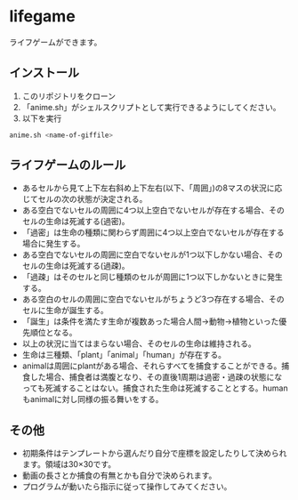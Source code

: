 # lifegame

ライフゲームができます。

## インストール

1. このリポジトリをクローン
2. 「anime.sh」がシェルスクリプトとして実行できるようにしてください。
3. 以下を実行

```sh
anime.sh <name-of-giffile>
```

## ライフゲームのルール

- あるセルから見て上下左右斜め上下左右(以下、「周囲」)の8マスの状況に応じてセルの次の状態が決定される。
- ある空白でないセルの周囲に4つ以上空白でないセルが存在する場合、そのセルの生命は死滅する(過密)。
- 「過密」は生命の種類に関わらず周囲に4つ以上空白でないセルが存在する場合に発生する。
- ある空白でないセルの周囲に空白でないセルが1つ以下しかない場合、そのセルの生命は死滅する(過疎)。
- 「過疎」はそのセルと同じ種類のセルが周囲に1つ以下しかないときに発生する。
- ある空白のセルの周囲に空白でないセルがちょうど3つ存在する場合、そのセルに生命が誕生する。
- 「誕生」は条件を満たす生命が複数あった場合人間→動物→植物といった優先順位となる。
- 以上の状況に当てはまらない場合、そのセルの生命は維持される。
- 生命は三種類、「plant」「animal」「human」が存在する。
- animalは周囲にplantがある場合、それらすべてを捕食することができる。捕食した場合、捕食者は満腹となり、その直後1周期は過密・過疎の状態になっても死滅することはない。捕食された生命は死滅することとする。humanもanimalに対し同様の振る舞いをする。

## その他

- 初期条件はテンプレートから選んだり自分で座標を設定したりして決められます。領域は30×30です。
- 動画の長さとか捕食の有無とかも自分で決められます。
- プログラムが動いたら指示に従って操作してみてください。
